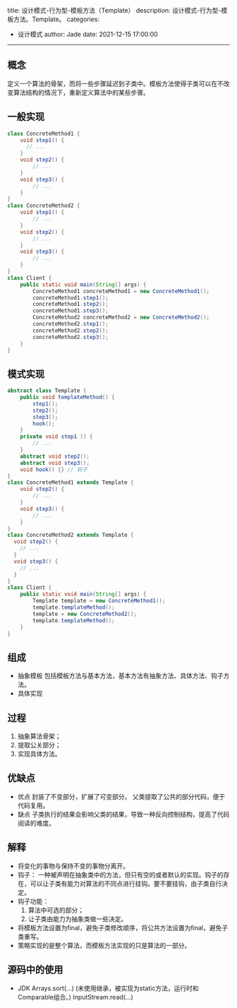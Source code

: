 title: 设计模式-行为型-模板方法（Template）
description: 设计模式-行为型-模板方法。Template。
categories:
  - 设计模式
author: Jade
date: 2021-12-15 17:00:00
---

## 概念
定义一个算法的骨架，而将一些步骤延迟到子类中。模板方法使得子类可以在不改变算法结构的情况下，重新定义算法中的某些步骤。

## 一般实现
```java
class ConcreteMethod1 {
    void step1() {
      // ...
    }
    void step2() {
        // ...
    }
    void step3() {
        // ...
    }
}
class ConcreteMethod2 {
    void step1() {
        // ...
    }
    void step2() {
        // ...
    }
    void step3() {
        // ...
    }
}
class Client {
    public static void main(String[] args) {
        ConcreteMethod1 concreteMethod1 = new ConcreteMethod1();
        concreteMethod1.step1();
        concreteMethod1.step2();
        concreteMethod1.step3();
        ConcreteMethod2 concreteMethod2 = new ConcreteMethod2();
        concreteMethod2.step1();
        concreteMethod2.step2();
        concreteMethod2.step3();
    }
}
```

## 模式实现
```java
abstract class Template {
    public void templateMethod() {
        step1();
        step2();
        step3();
        hook();
    }
    private void step1 () {
        // ...
    }
    abstract void step2();
    abstract void step3();
    void hook() {} // 钩子
}
class ConcreteMethod1 extends Template {
    void step2() {
        // ...
    }
    void step3() {
        // ...
    }
}
class ConcreteMethod2 extends Template {
  void step2() {
    // ...
  }
  void step3() {
    // ...
  }
}
class Client {
    public static void main(String[] args) {
        Template template = new ConcreteMethod1();
        template.templateMethod();
        template = new ConcreteMethod2();
        template.templateMethod();
    }
}
```

## 组成
- 抽象模板 包括模板方法与基本方法，基本方法有抽象方法、具体方法、钩子方法。
- 具体实现

## 过程
1. 抽象算法骨架；
2. 提取公关部分；
3. 实现具体方法。

## 优缺点
- 优点
  封装了不变部分，扩展了可变部分。
  父类提取了公共的部分代码，便于代码复用。
- 缺点
  子类执行的结果会影响父类的结果，导致一种反向控制结构，提高了代码阅读的难度。

## 解释
- 将变化的事物与保持不变的事物分离开。
- 钩子： 一种被声明在抽象类中的方法，但只有空的或者默认的实现。钩子的存在，可以让子类有能力对算法的不同点进行挂钩。要不要挂钩，由子类自行决定。
- 钩子功能：
  1. 算法中可选的部分；
  2. 让子类由能力为抽象类做一些决定。
- 将模板方法设置为final，避免子类修改顺序，将公共方法设置为final，避免子类重写。
- 策略实现的是整个算法，而模板方法实现的只是算法的一部分。

## 源码中的使用
- JDK
  Arrays.sort(...) (未使用继承，被实现为static方法，运行时和Comparable组合。)
  InputStream.read(...)
